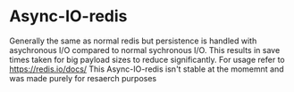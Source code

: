 # Async-IO-redis

Generally the same as normal redis but persistence is handled with asychronous I/O compared to normal sychronous I/O.
This results in save times taken for big payload sizes to reduce significantly. For usage refer to https://redis.io/docs/
This Async-IO-redis isn't stable at the momemnt and was made purely for resaerch purposes
